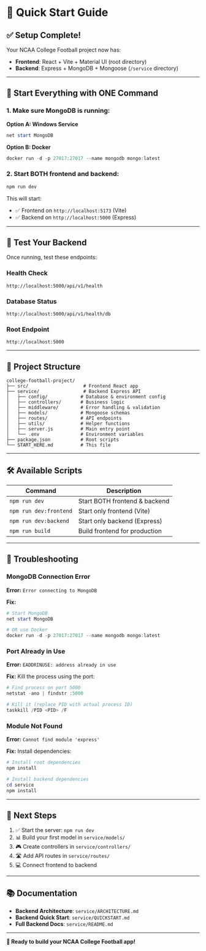 # 🚀 Quick Start Guide

## ✅ Setup Complete!

Your NCAA College Football project now has:

-   **Frontend**: React + Vite + Material UI (root directory)
-   **Backend**: Express + MongoDB + Mongoose (`/service` directory)

---

## 🎯 Start Everything with ONE Command

### 1. Make sure MongoDB is running:

**Option A: Windows Service**

```powershell
net start MongoDB
```

**Option B: Docker**

```powershell
docker run -d -p 27017:27017 --name mongodb mongo:latest
```

### 2. Start BOTH frontend and backend:

```powershell
npm run dev
```

This will start:

-   ✅ Frontend on `http://localhost:5173` (Vite)
-   ✅ Backend on `http://localhost:5000` (Express)

---

## 🧪 Test Your Backend

Once running, test these endpoints:

### Health Check

```
http://localhost:5000/api/v1/health
```

### Database Status

```
http://localhost:5000/api/v1/health/db
```

### Root Endpoint

```
http://localhost:5000
```

---

## 📂 Project Structure

```
college-football-project/
├── src/                    # Frontend React app
├── service/                # Backend Express API
│   ├── config/            # Database & environment config
│   ├── controllers/       # Business logic
│   ├── middleware/        # Error handling & validation
│   ├── models/            # Mongoose schemas
│   ├── routes/            # API endpoints
│   ├── utils/             # Helper functions
│   ├── server.js          # Main entry point
│   └── .env               # Environment variables
├── package.json           # Root scripts
└── START_HERE.md          # This file
```

---

## 🛠️ Available Scripts

| Command                | Description                   |
| ---------------------- | ----------------------------- |
| `npm run dev`          | Start BOTH frontend & backend |
| `npm run dev:frontend` | Start only frontend (Vite)    |
| `npm run dev:backend`  | Start only backend (Express)  |
| `npm run build`        | Build frontend for production |

---

## 🐛 Troubleshooting

### MongoDB Connection Error

**Error:** `Error connecting to MongoDB`

**Fix:**

```powershell
# Start MongoDB
net start MongoDB

# OR use Docker
docker run -d -p 27017:27017 --name mongodb mongo:latest
```

### Port Already in Use

**Error:** `EADDRINUSE: address already in use`

**Fix:** Kill the process using the port:

```powershell
# Find process on port 5000
netstat -ano | findstr :5000

# Kill it (replace PID with actual process ID)
taskkill /PID <PID> /F
```

### Module Not Found

**Error:** `Cannot find module 'express'`

**Fix:** Install dependencies:

```powershell
# Install root dependencies
npm install

# Install backend dependencies
cd service
npm install
```

---

## 🎯 Next Steps

1. ✅ Start the server: `npm run dev`
2. 📊 Build your first model in `service/models/`
3. 🎮 Create controllers in `service/controllers/`
4. 🛣️ Add API routes in `service/routes/`
5. 💻 Connect frontend to backend

---

## 📚 Documentation

-   **Backend Architecture**: `service/ARCHITECTURE.md`
-   **Backend Quick Start**: `service/QUICKSTART.md`
-   **Full Backend Docs**: `service/README.md`

---

**🏈 Ready to build your NCAA College Football app!**
